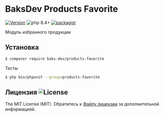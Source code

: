 # BaksDev Products Favorite

[![Version](https://img.shields.io/badge/version-7.2.18-blue)](https://github.com/baks-dev/products-favorite/releases)
![php 8.4+](https://img.shields.io/badge/php-min%208.4-red.svg)
[![packagist](https://img.shields.io/badge/packagist-green)](https://packagist.org/packages/baks-dev/products-favorite)

Модуль избранного продукции

## Установка

``` bash
$ composer require baks-dev/products-favorite
```

Тесты

``` bash
$ php bin/phpunit --group=products-favorite
```

## Лицензия ![License](https://img.shields.io/badge/MIT-green)

The MIT License (MIT). Обратитесь к [Файлу лицензии](LICENSE.md) за дополнительной информацией.
